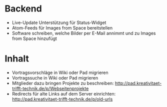 # Backend

- Live-Update Unterstützung für Status-Widget
- Atom-Feeds für Images from Space bereitstellen
- Software schreiben, welche Bilder per E-Mail annimmt und zu Images from Space hinzufügt

# Inhalt

- Vortragsvorschläge in Wiki oder Pad migrieren
- Vortragssuche in Wiki oder Pad migrieren
- Mitglieder dazu bringen Projekte zu beschreiben:
  http://pad.kreativitaet-trifft-technik.de/p/Webseitenprojekte
- Redirects für alte Links auf dem Server einrichten:
  http://pad.kreativitaet-trifft-technik.de/p/old-urls

